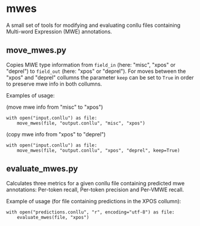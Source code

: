 # mwes

A small set of tools for modifying and evaluating conllu files containing Multi-word Expression (MWE) annotations.

## move_mwes.py

Copies MWE type information from `field_in` (here: "misc", "xpos" or "deprel") to `field_out` (here: "xpos" or "deprel").
For moves between the "xpos" and "deprel" collumns the parameter `keep` can be set to `True` in order to preserve mwe info in both collumns.

Examples of usage:

(move mwe info from "misc" to "xpos")
```
with open("input.conllu") as file:
    move_mwes(file, "output.conllu", "misc", "xpos")
```

(copy mwe info from "xpos" to "deprel")
```
with open("input.conllu") as file:
    move_mwes(file, "output.conllu", "xpos", "deprel", keep=True)
```

## evaluate_mwes.py

Calculates three metrics for a given conllu file containing predicted mwe annotations: Per-token recall, Per-token precision and Per-VMWE recall.

Example of usage (for file containing predictions in the XPOS collumn):

```
with open("predictions.conllu", "r", encoding="utf-8") as file:
    evaluate_mwes(file, "xpos")
```

